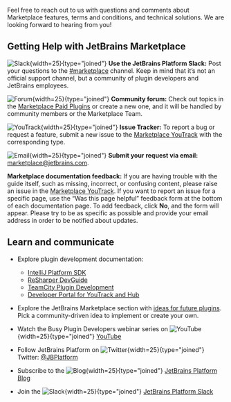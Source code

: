 [//]: # (title: Getting Help and Providing Feedback)

Feel free to reach out to us with questions and comments about Marketplace features, terms and conditions, and technical solutions. 
We are looking forward to hearing from you!

## Getting Help with JetBrains Marketplace

![Slack](slack.svg){width=25}{type="joined"} **Use the JetBrains Platform Slack:** Post your questions to the 
  [#marketplace](https://jetbrains-platform.slack.com/messages/C5U6ZNG20) channel. Keep in mind that it’s not an official 
  support channel, but a community of plugin developers and JetBrains employees.

![Forum](forum.svg){width=25}{type="joined"} **Community forum:** Check out topics in the 
  [Marketplace Paid Plugins](https://intellij-support.jetbrains.com/hc/en-us/community/topics/115000009284-Marketplace-Paid-Plugins) 
  or create a new one, and it will be handled by community members or the Marketplace Team.

![YouTrack](youtrack.svg){width=25}{type="joined"} **Issue Tracker:** To report a bug or request a feature, submit a new issue to the 
  [Marketplace YouTrack](https://youtrack.jetbrains.com/newIssue?project=MP) with the corresponding type.

![Email](email.svg){width=25}{type="joined"} **Submit your request via email:** [marketplace@jetbrains.com](mailto:marketplace@jetbrains.com).

**Marketplace documentation feedback:** If you are having trouble with the guide itself, such as missing, incorrect, 
  or confusing content, please raise an issue in the [Marketplace YouTrack](https://youtrack.jetbrains.com/newIssue?project=MP&c=Type%20Task&c=Subsystem%20Docs). 
  If you want to report an issue for a specific page, use the “Was this page helpful” feedback form at the bottom of each 
  documentation page. To add feedback, click **No**, and the form will appear. Please try to be as specific as possible 
  and provide your email address in order to be notified about updates.
  
## Learn and communicate
* Explore plugin development documentation:
  * [IntelliJ Platform SDK](https://plugins.jetbrains.com/docs/intellij/welcome.html)
  * [ReSharper DevGuide](https://www.jetbrains.com/help/resharper/sdk/README.html)
  * [TeamCity Plugin Development](https://plugins.jetbrains.com/docs/teamcity/)
  * [Developer Portal for YouTrack and Hub](https://www.jetbrains.com/help/youtrack/devportal/building-custom-widgets.html)

* Explore the JetBrains Marketplace section with [ideas for future plugins](https://plugins.jetbrains.com/plugin-ideas). 
  Pick a community-driven idea to implement or create your own.
  
* Watch the Busy Plugin Developers webinar series on ![YouTube](youtube.svg){width=25}{type="joined"} [YouTube](http://localhost:63342/marketplace-docs/preview/marketplace-docs/blog.svg?_ijt=19dh6c01shlr983lc4pfl16qlg)
* Follow JetBrains Platform on ![Twitter](twitter.svg){width=25}{type="joined"} Twitter: [@JBPlatform](https://twitter.com/jbplatform)
* Subscribe to the ![Blog](blog.svg){width=25}{type="joined"} [JetBrains Platform Blog](https://blog.jetbrains.com/platform/)
* Join the ![Slack](slack.svg){width=25}{type="joined"} [JetBrains Platform Slack](https://join.slack.com/t/jetbrains-platform/shared_invite/zt-efmgbnth-Yc3wLMR2_kagrmh9bOmCSA)